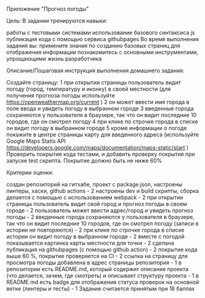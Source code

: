 Приложение "Прогноз погоды"

Цель:
В задании тренируются навыки:

работы с тестовыми системами
использование базового синтаксиса js
публикация кода с помощью сервиса githubpages Во время выполнения задания вы:
примените знания по созданию базовых страниц для отображения информации
познакомитесь с основными инструментами, упрощающими жизнь разработчика

Описание/Пошаговая инструкция выполнения домашнего задания:

Создайте страницу:
1 при открытии страницы пользователь видит погоду (город, температуру и иконку) в своей местности (для получения прогноза погоды используйте https://openweathermap.org/current )
2 он может ввести имя города в поле ввода и увидеть погоду в выбранном городе
3 введенные города сохраняются у пользователя в браузере, так что он видит последние 10 городов, где он смотрел погоду
4 при клике по строчке города в списке он видит погоду в выбранном городе
5 кроме информации о погоде покажите в центре страницы карту для введенного адреса (используйте Google Maps Statis API https://developers.google.com/maps/documentation/maps-static/start )
Проверить покрытие кода тестами, и добавить проверку покрытия при запуске test скрипта. Покрытие должно быть не ниже 60%

Критерии оценки:

создан репозиторий на гитхабе, проект c package.json, настроены линтеры, хаски, github actions - 2
настроены dev и build скрипты, сборка делается с помощью с использованием webpack - 2
при открытии страницы пользователь видит свой город и прогноз погоды в своем городе - 2
пользователь может ввести адрес/город и увидеть прогноз погоды - 2
введенные города сохраняются у пользователя в браузере, так что он видит последние 10 городов, где он смотрел погоду (записи в истории не повторяются) - 2
при клике по строчке города в списке истории он видит погоду в выбранном городе - 2
вместе с погодой показывается картинка карты местности для точки - 2
сделана публикация на githubpages (с помощью github action) - 2
покрытие кода выше 60 %, покрытие проверяется на CI - 2
ссылка на страницу для просмотра погоды добавлена в адрес страницы репозитория - 1
в репозитории есть README.md, который содержит описание проекта (что делается, зачем, где смотреть) и описывает структуру проекта - 1
в README.md есть badge для отображения статуса проверок на основной ветке (линтеры и тесты) - 1 
Задание считается принятым при 18 баллах
